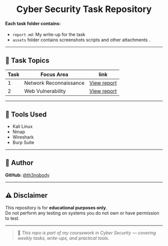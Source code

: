 <h1 align="center">Cyber Security Task Repository</h1>

#### Each task folder contains:
- `report.md`: My write-up for the task
- `assets` folder contains screenshots scripts and other attachments .

---

## 📌 Task Topics 

|Task|Focus Area|link|
|------|--------|----|
|1| Network Reconnaissance|[View report](https://github.com/th3nobody/cybersecurity/blob/main/task-1/report.md)|
|2|Web Vulnerability|[View report](https://github.com/th3nobody/cybersecurity/blob/main/task-2/report.md)|


---

## 🧰 Tools Used

- Kali Linux
- Nmap
- Wireshark
- Burp Suite

---

## 👤 Author

**GitHub:** [@th3nobody](https://github.com/th3nobody)

---

## ⚠️ Disclaimer

This repository is for **educational purposes only**.  
Do not perform any testing on systems you do not own or have permission to test.

---

> 💬 *This repo is part of my coursework in Cyber Security — covering weekly tasks, write-ups, and practical tools.*

